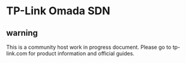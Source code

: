 TP-Link Omada SDN
=================

warning
-------

This is a community host work in progress document.
Please go to tp-link.com for product information and official guides.
